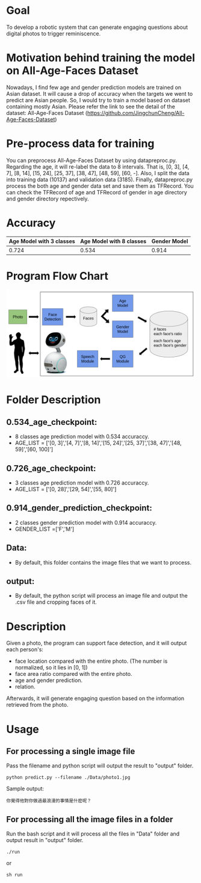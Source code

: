 # Goal
To develop a robotic system that can generate engaging questions about digital photos to trigger reminiscence.

# Motivation behind training the model on All-Age-Faces Dataset
Nowadays, I find few age and gender prediction models are trained on Asian dataset.
It will cause a drop of accuracy when the targets we went to predict are Asian people.
So, I would try to train a model based on dataset containing mostly Asian.
Please refer the link to see the detail of the dataset: All-Age-Faces Dataset
(https://github.com/JingchunCheng/All-Age-Faces-Dataset) 

# Pre-process data for training
You can preprocess All-Age-Faces Dataset by using datapreproc.py. Regarding the age, it will re-label the data to 
8 intervals. That is, [0, 3], [4, 7], [8, 14], [15, 24], [25, 37], [38, 47], [48, 59], [60, -]. 
Also, I split the data into training data (10137) and validation data (3185).
Finally, datapreproc.py process the both age and gender data set and save them as TFRecord.
You can check the TFRecord of age and TFRecord of gender in age directory and gender directory repectively.

# Accuracy
| Age Model with 3 classes | Age Model with 8 classes | Gender Model |
|--------------------------| ------------------------ | -------------|
|           0.724          |            0.534         |    0.914     |

# Program Flow Chart
![image](https://github.com/middleyuan/All-Age-Faces-Dataset/blob/master/flow_chart.png)

# Folder Description
## 0.534_age_checkpoint:
* 8 classes age prediction model with 0.534 accuraccy.
* AGE_LIST = ['[0, 3]','[4, 7]','[8, 14]','[15, 24]','[25, 37]','[38, 47]','[48, 59]','[60, 100]']
## 0.726_age_checkpoint:
* 3 classes age prediction model with 0.726 accuraccy.
* AGE_LIST = ['[0, 28]','[29, 54]','[55, 80]']
## 0.914_gender_prediction_checkpoint:
* 2 classes gender prediction model with 0.914 accuraccy.
* GENDER_LIST =['F','M']
## Data:
* By default, this folder contains the image files that we want to process.
## output:
* By default, the python script will process an image file and output the .csv file and cropping faces of it.

# Description
Given a photo, the program can support face detection, and it will output each person's:

* face location compared with the entire photo. (The number is normalized, so it lies in [0, 1])
* face area ratio compared with the entire photo.
* age and gender prediction. 
* relation.

Afterwards, it will generate engaging question based on the information retrieved from the photo.

# Usage 

## For processing a single image file 
Pass the filename and python script will output the result to "output" folder.
```
python predict.py --filename ./Data/photo1.jpg
```

Sample output: 
```
你覺得他對你做過最浪漫的事情是什麽呢？
```

## For processing all the image files in a folder
Run the bash script and it will process all the files in "Data" folder and output result in "output" folder.
```
./run
```
or 
```
sh run
```
